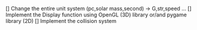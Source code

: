 [] Change the entire unit system (pc,solar mass,second) -> G,str,speed ... [] Implement the Display function using OpenGL (3D) library or/and pygame library (2D) [] Implement the collision system
